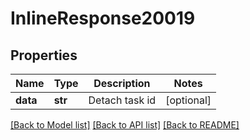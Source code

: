 # InlineResponse20019

## Properties
Name | Type | Description | Notes
------------ | ------------- | ------------- | -------------
**data** | **str** | Detach task id | [optional] 

[[Back to Model list]](../README.md#documentation-for-models) [[Back to API list]](../README.md#documentation-for-api-endpoints) [[Back to README]](../README.md)

